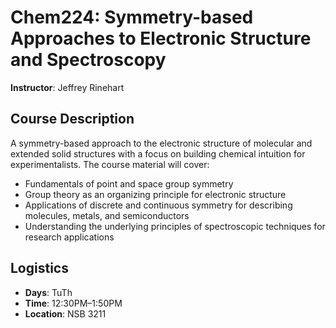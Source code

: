# Chem224: Symmetry-based Approaches to Electronic Structure and Spectroscopy

**Instructor**: Jeffrey Rinehart

## Course Description

A symmetry-based approach to the electronic structure of molecular and extended solid structures with a focus on building chemical intuition for experimentalists. The course material will cover:

- Fundamentals of point and space group symmetry
- Group theory as an organizing principle for electronic structure
- Applications of discrete and continuous symmetry for describing molecules, metals, and semiconductors
- Understanding the underlying principles of spectroscopic techniques for research applications

## Logistics

- **Days**: TuTh
- **Time**: 12:30PM–1:50PM
- **Location**: NSB 3211

